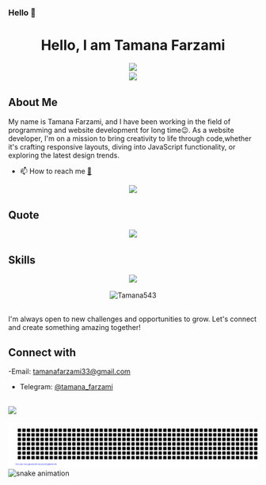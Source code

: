 ### Hello  👋
<h1 align="center">Hello, I am Tamana Farzami</h1>

 <div align="center">
<a href="https://github.com/Tamana543" ><img src="https://readme-typing-svg.demolab.com?font=Bitter&weight=500&size=25&duration=4999&pause=1000&color=F0E7FF&center=true&multiline=true&random=true&width=1000&lines=Is+there+any+project+in+your+mind+,+find+me+here+:)" /></a>
  </div>
  
<div align="center">
<a href="https://github.com/Tamana543" ><img src="https://readme-typing-svg.demolab.com?font=Bitter&weight=500&size=25&duration=4999&pause=1000&color=F0E7FF&center=true&multiline=true&random=true&width=900&lines=Happy+To+See+You+Again+😄" /></a>
</div>

 
  
## About Me
My name is Tamana Farzami, and I have been working in the field of programming and website development for long time😉.
As a  website developer, I'm on a mission to bring creativity to life through code,whether it's crafting responsive layouts, diving into JavaScript functionality, or exploring the latest design trends.


- 📫 How to reach me [📨](mailto:tamanafarzami33@gmail.com)



<div align="center">
<a href="https://quira.sh?utm_source=widgets&utm_campaign=Tamana543" ><img src="https://stats.quira.sh/Tamana543/github?theme=dark" /></a>
  </div>

  ## Quote

<div align="center">
<a href="https://readme-daily-quotes.vercel.app/api" ><img src="https://readme-daily-quotes.vercel.app/api?theme=dark&font=courier_new&border_color=2f3640&border_radius=20&author=Tamana+Farzami&quote=Happiness+emanates+from+the+mind+and+sits+in+the+heart...+^_~" /></a>
  </div>




## Skills
<p align="center">
  <a href="https://skillicons.dev">
    <img src="https://skillicons.dev/icons?i=html,css,sass,tailwind,javascript,git,github,bootstrap" />
  </a>
</p>

<div align="center">
 <img src="https://github-readme-stats.vercel.app/api/top-langs?username=Tamana543&show_icons=true&theme=dark&locale=en&layout=compact" alt="Tamana543" />
</div>
 
<br>

<div>
  
I'm always open to new challenges and opportunities to grow. Let's connect and create something amazing together!
## Connect with 
-Email: [tamanafarzami33@gmail.com](mailto:tamanafarzami33@gmail.com)
- Telegram: [@tamana_farzami](https://t.me/tamana_farzami)

</div>
<br>

<div>
  <a href="https://visitcount.itsvg.in">
  <img src="https://visitcount.itsvg.in/api?id=Tamana543&label=Profile%20Views&color=11&icon=4&pretty=true" />
</a>
</div>


![gitartwork](gitartwork.svg)
![snake animation](https://github.com/eagrundy/eagrundy/blob/output/github-contribution-grid-snake.svg)
